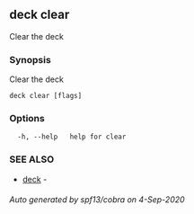 ## deck clear

Clear the deck

### Synopsis

Clear the deck

```
deck clear [flags]
```

### Options

```
  -h, --help   help for clear
```

### SEE ALSO

* [deck](index.md)	 - 

###### Auto generated by spf13/cobra on 4-Sep-2020
